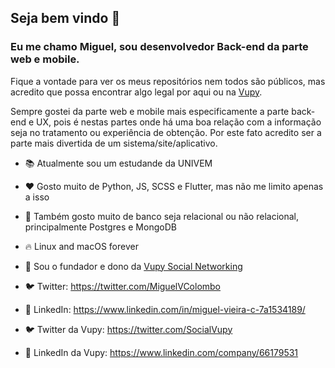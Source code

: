 ## Seja bem vindo 👋

### Eu me chamo Miguel, sou desenvolvedor Back-end da parte web e mobile.

Fique a vontade para ver os meus repositórios nem todos são públicos, mas acredito que possa encontrar algo legal por aqui ou na [Vupy](https://github.com/Vupy).

Sempre gostei da parte web e mobile mais especificamente a parte back-end e UX, pois é nestas partes onde há uma boa relação com a informação seja no tratamento ou experiência de obtenção. Por este fato acredito ser a parte mais divertida de um sistema/site/aplicativo. 

- 📚 Atualmente sou um estudande da UNIVEM

- ❤️ Gosto muito de Python, JS, SCSS e Flutter, mas não me limito apenas a isso

- 💞 Também gosto muito de banco seja relacional ou não relacional, principalmente Postgres e MongoDB

- 🔥 Linux and macOS forever

- 🏢 Sou o fundador e dono da [Vupy Social Networking](https://github.com/Vupy)

- 🐦 Twitter: https://twitter.com/MiguelVColombo

- 🔗 LinkedIn: https://www.linkedin.com/in/miguel-vieira-c-7a1534189/

- 🐦 Twitter da Vupy: https://twitter.com/SocialVupy

- 🔗 LinkedIn da Vupy: https://www.linkedin.com/company/66179531



